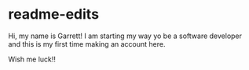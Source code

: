 # readme-edits

Hi, my name is Garrett! I am starting my way yo be a software developer and this is my first time making an account here.

Wish me luck!!
